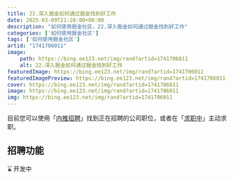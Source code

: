 ```yaml
---
title: 22.深入掘金如何通过掘金找到好工作
date: 2025-03-09T21:28:00+08:00
description: "如何使用掘金社区，22.深入掘金如何通过掘金找到好工作"
categories: ['如何使用掘金社区']
tags: ['如何使用掘金社区']
artid: "1741706011"
image:
    path: https://bing.ee123.net/img/rand?artid=1741706011
    alt: 22.深入掘金如何通过掘金找到好工作
featuredImage: https://bing.ee123.net/img/rand?artid=1741706011
featuredImagePreview: https://bing.ee123.net/img/rand?artid=1741706011
cover: https://bing.ee123.net/img/rand?artid=1741706011
image: https://bing.ee123.net/img/rand?artid=1741706011
img: https://bing.ee123.net/img/rand?artid=1741706011
---
```




目前您可以使用「[内推招聘](https://juejin.cn/topic/6819970850532360206)」找到正在招聘的公司职位，或者在「[求职中](https://juejin.cn/topic/6824710203426996238)」主动求职。

## 招聘功能

⌛️ 开发中
